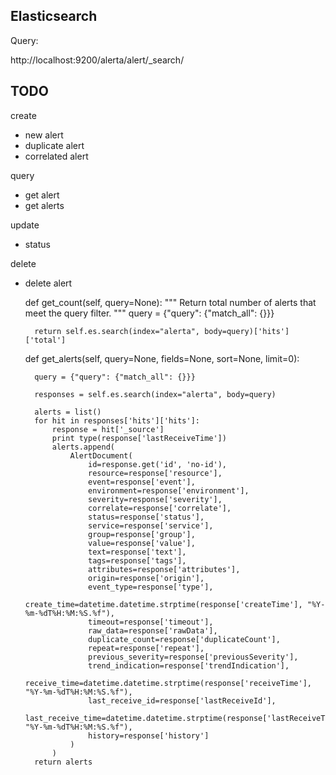 
Elasticsearch
-------------

Query:

http://localhost:9200/alerta/alert/_search/

TODO
----

create
- new alert
- duplicate alert
- correlated alert

query
- get alert
- get alerts


update
- status


delete
- delete alert




    def get_count(self, query=None):
        """
        Return total number of alerts that meet the query filter.
        """
        query = {"query": {"match_all": {}}}

        return self.es.search(index="alerta", body=query)['hits']['total']

    def get_alerts(self, query=None, fields=None, sort=None, limit=0):

        query = {"query": {"match_all": {}}}

        responses = self.es.search(index="alerta", body=query)

        alerts = list()
        for hit in responses['hits']['hits']:
            response = hit['_source']
            print type(response['lastReceiveTime'])
            alerts.append(
                AlertDocument(
                    id=response.get('id', 'no-id'),
                    resource=response['resource'],
                    event=response['event'],
                    environment=response['environment'],
                    severity=response['severity'],
                    correlate=response['correlate'],
                    status=response['status'],
                    service=response['service'],
                    group=response['group'],
                    value=response['value'],
                    text=response['text'],
                    tags=response['tags'],
                    attributes=response['attributes'],
                    origin=response['origin'],
                    event_type=response['type'],
                    create_time=datetime.datetime.strptime(response['createTime'], "%Y-%m-%dT%H:%M:%S.%f"),
                    timeout=response['timeout'],
                    raw_data=response['rawData'],
                    duplicate_count=response['duplicateCount'],
                    repeat=response['repeat'],
                    previous_severity=response['previousSeverity'],
                    trend_indication=response['trendIndication'],
                    receive_time=datetime.datetime.strptime(response['receiveTime'], "%Y-%m-%dT%H:%M:%S.%f"),
                    last_receive_id=response['lastReceiveId'],
                    last_receive_time=datetime.datetime.strptime(response['lastReceiveTime'], "%Y-%m-%dT%H:%M:%S.%f"),
                    history=response['history']
                )
            )
        return alerts